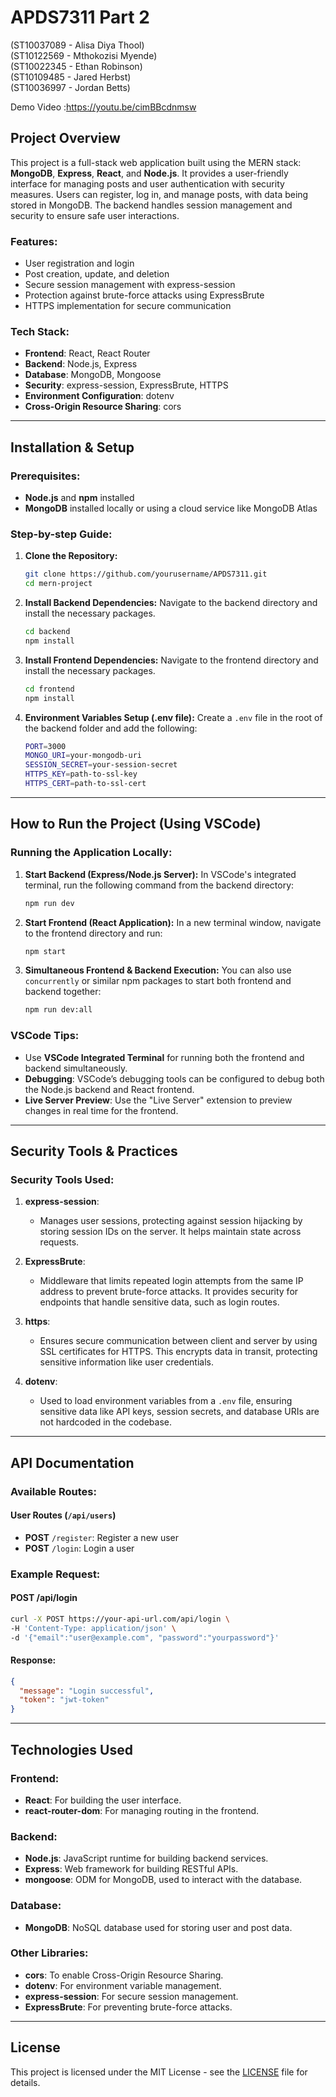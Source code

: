 # APDS7311 Part 2
(ST10037089 - Alisa Diya Thool) <br>
(ST10122569 - Mthokozisi Myende) <br>
(ST10022345 - Ethan Robinson) <br>
(ST10109485 - Jared Herbst) <br>
(ST10036997 - Jordan Betts) <br>

Demo Video :https://youtu.be/cimBBcdnmsw 

## Project Overview

This project is a full-stack web application built using the MERN stack: **MongoDB**, **Express**, **React**, and **Node.js**. It provides a user-friendly interface for managing posts and user authentication with security measures. Users can register, log in, and manage posts, with data being stored in MongoDB. The backend handles session management and security to ensure safe user interactions.

### Features:
- User registration and login
- Post creation, update, and deletion
- Secure session management with express-session
- Protection against brute-force attacks using ExpressBrute
- HTTPS implementation for secure communication

### Tech Stack:
- **Frontend**: React, React Router
- **Backend**: Node.js, Express
- **Database**: MongoDB, Mongoose
- **Security**: express-session, ExpressBrute, HTTPS
- **Environment Configuration**: dotenv
- **Cross-Origin Resource Sharing**: cors

---

## Installation & Setup

### Prerequisites:
- **Node.js** and **npm** installed
- **MongoDB** installed locally or using a cloud service like MongoDB Atlas

### Step-by-step Guide:

1. **Clone the Repository:**
   ```bash
   git clone https://github.com/yourusername/APDS7311.git
   cd mern-project
   ```

2. **Install Backend Dependencies:**
   Navigate to the backend directory and install the necessary packages.
   ```bash
   cd backend
   npm install
   ```

3. **Install Frontend Dependencies:**
   Navigate to the frontend directory and install the necessary packages.
   ```bash
   cd frontend
   npm install
   ```

4. **Environment Variables Setup (.env file):**
   Create a `.env` file in the root of the backend folder and add the following:
   ```bash
   PORT=3000
   MONGO_URI=your-mongodb-uri
   SESSION_SECRET=your-session-secret
   HTTPS_KEY=path-to-ssl-key
   HTTPS_CERT=path-to-ssl-cert
   ```

---

## How to Run the Project (Using VSCode)

### Running the Application Locally:

1. **Start Backend (Express/Node.js Server):**
   In VSCode's integrated terminal, run the following command from the backend directory:
   ```bash
   npm run dev
   ```

2. **Start Frontend (React Application):**
   In a new terminal window, navigate to the frontend directory and run:
   ```bash
   npm start
   ```

3. **Simultaneous Frontend & Backend Execution:**
   You can also use `concurrently` or similar npm packages to start both frontend and backend together:
   ```bash
   npm run dev:all
   ```

### VSCode Tips:
- Use **VSCode Integrated Terminal** for running both the frontend and backend simultaneously.
- **Debugging**: VSCode’s debugging tools can be configured to debug both the Node.js backend and React frontend.
- **Live Server Preview**: Use the "Live Server" extension to preview changes in real time for the frontend.

---

## Security Tools & Practices

### Security Tools Used:
1. **express-session**:
   - Manages user sessions, protecting against session hijacking by storing session IDs on the server. It helps maintain state across requests.
   
2. **ExpressBrute**:
   - Middleware that limits repeated login attempts from the same IP address to prevent brute-force attacks. It provides security for endpoints that handle sensitive data, such as login routes.

3. **https**:
   - Ensures secure communication between client and server by using SSL certificates for HTTPS. This encrypts data in transit, protecting sensitive information like user credentials.

4. **dotenv**:
   - Used to load environment variables from a `.env` file, ensuring sensitive data like API keys, session secrets, and database URIs are not hardcoded in the codebase.

---

## API Documentation

### Available Routes:

#### User Routes (`/api/users`)
- **POST** `/register`: Register a new user
- **POST** `/login`: Login a user

### Example Request:
#### POST /api/login
```bash
curl -X POST https://your-api-url.com/api/login \
-H 'Content-Type: application/json' \
-d '{"email":"user@example.com", "password":"yourpassword"}'
```

#### Response:
```json
{
  "message": "Login successful",
  "token": "jwt-token"
}
```

---

## Technologies Used

### Frontend:
- **React**: For building the user interface.
- **react-router-dom**: For managing routing in the frontend.

### Backend:
- **Node.js**: JavaScript runtime for building backend services.
- **Express**: Web framework for building RESTful APIs.
- **mongoose**: ODM for MongoDB, used to interact with the database.

### Database:
- **MongoDB**: NoSQL database used for storing user and post data.

### Other Libraries:
- **cors**: To enable Cross-Origin Resource Sharing.
- **dotenv**: For environment variable management.
- **express-session**: For secure session management.
- **ExpressBrute**: For preventing brute-force attacks.
---

## License

This project is licensed under the MIT License - see the [LICENSE](LICENSE) file for details.

